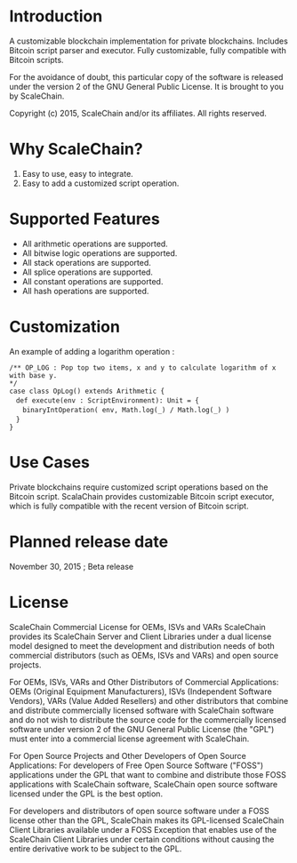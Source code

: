 Introduction
============
A customizable blockchain implementation for private blockchains.
Includes Bitcoin script parser and executor. Fully customizable, fully compatible with Bitcoin scripts.

For the avoidance of doubt, this particular copy of the software is released under the version 2 of the GNU General Public License. It is brought to you by ScaleChain.

Copyright (c) 2015, ScaleChain and/or its affiliates. All rights reserved.

Why ScaleChain?
===============
1. Easy to use, easy to integrate.
2. Easy to add a customized script operation.

Supported Features
==================
- All arithmetic operations are supported.
- All bitwise logic operations are supported.
- All stack operations are supported.
- All splice operations are supported.
- All constant operations are supported.
- All hash operations are supported.

Customization
=============
An example of adding a logarithm operation : 
```
/** OP_LOG : Pop top two items, x and y to calculate logarithm of x with base y.
*/
case class OpLog() extends Arithmetic {
　def execute(env : ScriptEnvironment): Unit = {
　　binaryIntOperation( env, Math.log(_) / Math.log(_) )
　}
}
```

Use Cases
=========
Private blockchains require customized script operations based on the Bitcoin script. ScalaChain provides customizable Bitcoin script executor, which is fully compatible with the recent version of Bitcoin script.

Planned release date
====================
November 30, 2015 ; Beta release

License
=======
ScaleChain Commercial License for OEMs, ISVs and VARs
ScaleChain provides its ScaleChain Server and Client Libraries under a dual license model designed to meet the development and distribution needs of both commercial distributors (such as OEMs, ISVs and VARs) and open source projects.

For OEMs, ISVs, VARs and Other Distributors of Commercial Applications:
OEMs (Original Equipment Manufacturers), ISVs (Independent Software Vendors), VARs (Value Added Resellers) and other distributors that combine and distribute commercially licensed software with ScaleChain software and do not wish to distribute the source code for the commercially licensed software under version 2 of the GNU General Public License (the "GPL") must enter into a commercial license agreement with ScaleChain.

For Open Source Projects and Other Developers of Open Source Applications:
For developers of Free Open Source Software ("FOSS") applications under the GPL that want to combine and distribute those FOSS applications with ScaleChain software, ScaleChain open source software licensed under the GPL is the best option.

For developers and distributors of open source software under a FOSS license other than the GPL, ScaleChain makes its GPL-licensed ScaleChain Client Libraries available under a FOSS Exception that enables use of the ScaleChain Client Libraries under certain conditions without causing the entire derivative work to be subject to the GPL.
